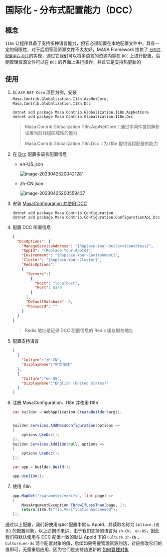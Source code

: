 # 国际化 - 分布式配置能力（DCC）

## 概念

`I18n` 让程序具备了支持多种语言能力，但它必须配置在本地配置文件中，具有一定的局限性，对于后期管理资源文件不太友好，MASA Framework 提供了 [`分布式配置中心-DCC`](/stack/dcc/introduce)的实现，通过它我们可以将多语言的资源内容在 `DCC` 上进行配置，后期管理资源文件可以在 `DCC` 的界面上进行操作，并且它是支持热更新的

## 使用

1. 以 `ASP.NET Core` 项目为例，安装 `Masa.Contrib.Globalization.I18n.AspNetCore`、 `Masa.Contrib.Globalization.I18n.Dcc`

   ```shell 终端
   dotnet add package Masa.Contrib.Globalization.I18n.AspNetCore
   dotnet add package Masa.Contrib.Globalization.I18n.Dcc
   ```

   > Masa.Contrib.Globalization.I18n.AspNetCore：通过中间件提供解析设置当前线程区域性的能力
   >
   > Masa.Contrib.Globalization.I18n.Dcc：为 I18n 提供远程配置的能力

2. 在 [Dcc](/stack/dcc/get-started) 配置多语言配置信息

   * en-US.json

     ![image-20230425200421281](https://cdn.masastack.com/framework/202304252004352.png)

   * zh-CN.json

     ![image-20230425200558437](https://cdn.masastack.com/framework/202304252005484.png)

3. 安装 [MasaConfiguration 并使用 DCC ](/framework/building-blocks/configuration/dcc)

   ```shell 终端
   dotnet add package Masa.Contrib.Configuration
   dotnet add package Masa.Contrib.Configuration.ConfigurationApi.Dcc
   ```

4. 配置 DCC 所需信息

   ```json appsettings.json
   {
     "DccOptions": {
       "ManageServiceAddress": "{Replace-Your-DccServiceAddress}",
       "AppId": "{Replace-Your-AppId}",
       "Environment": "{Replace-Your-Environment}",
       "Cluster": "{Replace-Your-Cluster}",
       "RedisOptions": 
       {
         "Servers":[
           {
             "Host": "localhost",
             "Port": 6379
           }
         ],
         "DefaultDatabase": 0,
         "Password": ""
       }
     }
   }
   
   ```

   > Redis 地址是记录 DCC 配置信息的 Redis 缓存服务地址

5. 配置支持语言

   ```json Resources/I18n/supportedCultures.json
   [
     {
       "Culture":"zh-CN",
       "DisplayName":"中文简体"
     },
     {
       "Culture":"en-US",
       "DisplayName":"English (United States)"
     }
   ]
   ```

6. 注册 MasaConfiguration、I18n 并使用 I18n

   ```csharp Program.cs
   var builder = WebApplication.CreateBuilder(args);
   
   
   builder.Services.AddMasaConfiguration(options =>
   {
       options.UseDcc();
   });
   builder.Services.AddI18n(null, options =>
   {
       options.UseDcc();
   });
   
   var app = builder.Build();
   
   app.UseI18n();
   ```

7. 使用 I18n

   ```csharp Program.cs
   app.MapGet("/parameter/verify", (int page) =>
   {
       MasaArgumentException.ThrowIfLessThan(page, 1);
       return I18n.T("Tip.VerificationSucceeded");
   });
   ```

通过以上配置，我们将使用与`DCC`配置中默认 AppId，并读取名称为 `Culture.{语言}` 的配置对象，以上述例子来讲，由于我们支持的语言为 `zh-CN`、 `en-US`，因此我们将默认使用与 DCC 配置一致的默认 AppId 下的 `Culture.zh-CN` 、 `Culture.en-Us` 两个配置对象的值，后续如果需要管理资源的话，对应修改它们的值即可，无需重启应用，因为它们是支持热更新的 [如何管理对象](https://docs.masastack.com/stack/dcc/guide/quick-get-started/use-guide.html)